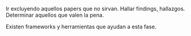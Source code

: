 Ir excluyendo aquellos papers que no sirvan. Hallar findings, hallazgos.
Determinar aquellos que valen la pena.

Existen frameworks y herramientas que ayudan a esta fase.